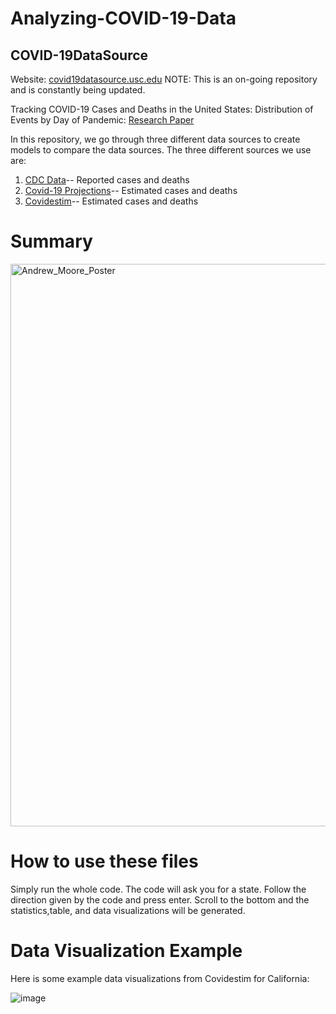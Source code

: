 # Analyzing-COVID-19-Data
## **COVID-19DataSource**

Website: [covid19datasource.usc.edu](https://covid19datasource.usc.edu/)
NOTE: This is an on-going repository and is constantly being updated. 

Tracking COVID-19 Cases and Deaths in the United States: Distribution of Events by Day of Pandemic: [Research Paper](https://www.medrxiv.org/content/10.1101/2021.08.30.21262851v1)

In this repository, we go through three different data sources to create models to compare the data sources. The three different sources we use are:
1. [CDC Data](https://data.cdc.gov/Case-Surveillance/United-States-COVID-19-Cases-and-Deaths-by-State-o/9mfq-cb36)-- Reported cases and deaths
2. [Covid-19 Projections](https://covid19-projections.com/)-- Estimated cases and deaths
3. [Covidestim](https://covidestim.org/)-- Estimated cases and deaths

# **Summary**
<img width="900" alt="Andrew_Moore_Poster" src="https://user-images.githubusercontent.com/71193439/118334416-9379c280-b4db-11eb-9f8c-000255d3d847.png">


# **How to use these files**
Simply run the whole code. The code will ask you for a state. Follow the direction given by the code and press enter. Scroll to the bottom and the statistics,table, and data visualizations will be generated.

# **Data Visualization Example**

Here is some example data visualizations from Covidestim for California:

![image](https://user-images.githubusercontent.com/71193439/115917317-0dbaa800-a444-11eb-9b57-b343b4fc0c60.png)






